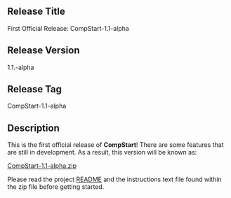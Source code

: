 ## Release Title

First Official Release: CompStart-1.1-alpha

## Release Version

1.1.-alpha

## Release Tag

CompStart-1.1-alpha

## Description

This is the first official release of **CompStart**! There are some features that are still in development. As a result, this version will be known as:

[CompStart-1.1-alpha.zip]()

Please read the project [README](https://github.com/dEhiN/CompStart) and the instructions text file found within the zip file before getting started.